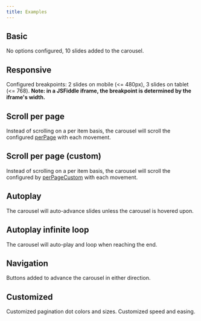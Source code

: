 ```yaml
---
title: Examples
---
```


## Basic

No options configured, 10 slides added to the carousel.

<script async src="//jsfiddle.net/toddlawton/2bxwyg8g/embed/result,js/"></script>

## Responsive

Configured breakpoints: 2 slides on mobile (<= 480px), 3 slides on tablet (<= 768).
**Note: in a JSFiddle iframe, the breakpoint is determined by the iframe's width.**

<script async src="//jsfiddle.net/quinnssense/bojn4dz4/embed/js,result/"></script>

## Scroll per page

Instead of scrolling on a per item basis, the carousel will scroll the configured [perPage](/vue-carousel/api#perPage) with each movement.

<script async src="//jsfiddle.net/toddlawton/6ckc1pqv/embed/result,js/"></script>

## Scroll per page (custom)

Instead of scrolling on a per item basis, the carousel will scroll the configured by [perPageCustom](/vue-carousel/api#perPageCustom) with each movement.

<script async src="//jsfiddle.net/quinnssense/gjr7wbph/1/embed/"></script></script>

## Autoplay

The carousel will auto-advance slides unless the carousel is hovered upon.

<script async src="//jsfiddle.net/toddlawton/n1argwgg/embed/result,js/"></script>

## Autoplay infinite loop

The carousel will auto-play and loop when reaching the end.

<script async src="//jsfiddle.net/kpkrmx2k/3/embed/result,js/"></script>

## Navigation

Buttons added to advance the carousel in either direction.

<script async src="//jsfiddle.net/toddlawton/46wegz8a/embed/result,js/"></script>

## Customized

Customized pagination dot colors and sizes. Customized speed and easing.

<script async src="//jsfiddle.net/toddlawton/ycp9bwhp/embed/result,js/"></script>

<style type="text/css">iframe { max-height: 230px; }</style>
